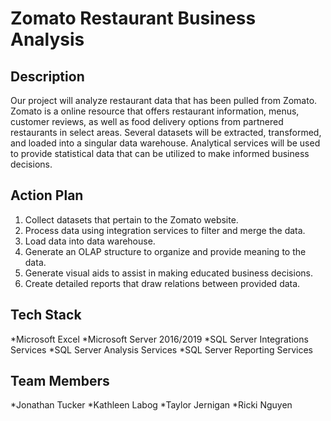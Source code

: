 # Zomato Restaurant Business Analysis
## Description
Our project will analyze restaurant data that has been pulled from Zomato. Zomato is a online resource that offers restaurant information, menus, customer reviews, as well as food delivery options from partnered restaurants in select areas. Several datasets will be extracted, transformed, and loaded into a singular data warehouse. Analytical services will be used to provide statistical data that can be utilized to make informed business decisions.

## Action Plan
1. Collect datasets that pertain to the Zomato website.
2. Process data using integration services to filter and merge the data.
3. Load data into data warehouse.
4. Generate an OLAP structure to organize and provide meaning to the data.
5. Generate visual aids to assist in making educated business decisions.
6. Create detailed reports that draw relations between provided data.

## Tech Stack
*Microsoft Excel
*Microsoft Server 2016/2019
*SQL Server Integrations Services
*SQL Server Analysis Services
*SQL Server Reporting Services

## Team Members
*Jonathan Tucker
*Kathleen Labog
*Taylor Jernigan
*Ricki Nguyen
